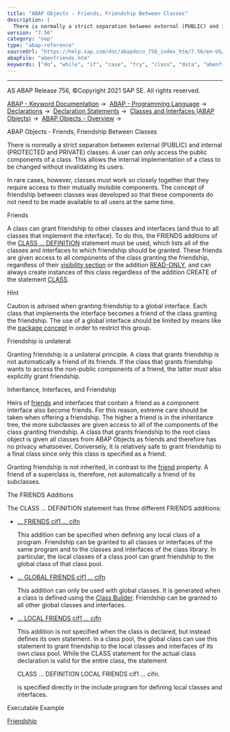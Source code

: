 ```yaml
---
title: "ABAP Objects - Friends, Friendship Between Classes"
description: |
  There is normally a strict separation between external (PUBLIC) and internal (PROTECTED and PRIVATE) classes. A user can only access the public components of a class. This allows the internal implementation of a class to be changed without invalidating its users. In rare cases, however, classes must
version: "7.56"
category: "oop"
type: "abap-reference"
sourceUrl: "https://help.sap.com/doc/abapdocu_756_index_htm/7.56/en-US/abenfriends.htm"
abapFile: "abenfriends.htm"
keywords: ["do", "while", "if", "case", "try", "class", "data", "abenfriends"]
---
```


* * *

AS ABAP Release 756, ©Copyright 2021 SAP SE. All rights reserved.

[ABAP - Keyword Documentation](https://help.sap.com/doc/abapdocu_756_index_htm/7.56/en-US/abenabap.htm) →  [ABAP - Programming Language](https://help.sap.com/doc/abapdocu_756_index_htm/7.56/en-US/abenabap_reference.htm) →  [Declarations](https://help.sap.com/doc/abapdocu_756_index_htm/7.56/en-US/abendeclarations.htm) →  [Declaration Statements](https://help.sap.com/doc/abapdocu_756_index_htm/7.56/en-US/abenabap_declarations.htm) →  [Classes and Interfaces (ABAP Objects)](https://help.sap.com/doc/abapdocu_756_index_htm/7.56/en-US/abenclasses_and_interfaces.htm) →  [ABAP Objects - Overview](https://help.sap.com/doc/abapdocu_756_index_htm/7.56/en-US/abenabap_objects_oview.htm) → 

ABAP Objects - Friends, Friendship Between Classes

There is normally a strict separation between external (PUBLIC) and internal (PROTECTED and PRIVATE) classes. A user can only access the public components of a class. This allows the internal implementation of a class to be changed without invalidating its users.

In rare cases, however, classes must work so closely together that they require access to their mutually invisible components. The concept of friendship between classes was developed so that these components do not need to be made available to all users at the same time.

Friends

A class can grant friendship to other classes and interfaces (and thus to all classes that implement the interface). To do this, the FRIENDS additions of the [CLASS ... DEFINITION](https://help.sap.com/doc/abapdocu_756_index_htm/7.56/en-US/abapclass_definition.htm) statement must be used, which lists all of the classes and interfaces to which friendship should be granted. These friends are given access to all components of the class granting the friendship, regardless of their [visibility section](https://help.sap.com/doc/abapdocu_756_index_htm/7.56/en-US/abenvisibility_section_glosry.htm "Glossary Entry") or the addition [READ-ONLY](https://help.sap.com/doc/abapdocu_756_index_htm/7.56/en-US/abapdata_options.htm), and can always create instances of this class regardless of the addition CREATE of the statement [CLASS](https://help.sap.com/doc/abapdocu_756_index_htm/7.56/en-US/abapclass.htm).

Hint

Caution is advised when granting friendship to a global interface. Each class that implements the interface becomes a friend of the class granting the friendship. The use of a global interface should be limited by means like the [package concept](https://help.sap.com/doc/abapdocu_756_index_htm/7.56/en-US/abenpackage_concept_glosry.htm "Glossary Entry") in order to restrict this group.

Friendship is unilateral

Granting friendship is a unilateral principle. A class that grants friendship is not automatically a friend of its friends. If the class that grants friendship wants to access the non-public components of a friend, the latter must also explicitly grant friendship.

Inheritance, Interfaces, and Friendship

Heirs of [friends](https://help.sap.com/doc/abapdocu_756_index_htm/7.56/en-US/abenfriend_glosry.htm "Glossary Entry") and interfaces that contain a friend as a component interface also become friends. For this reason, extreme care should be taken when offering a friendship. The higher a friend is in the inheritance tree, the more subclasses are given access to all of the components of the class granting friendship. A class that grants friendship to the root class object is given all classes from ABAP Objects as friends and therefore has no privacy whatsoever. Conversely, it is relatively safe to grant friendship to a final class since only this class is specified as a friend.

Granting friendship is not inherited, in contrast to the [friend](https://help.sap.com/doc/abapdocu_756_index_htm/7.56/en-US/abenfriend_glosry.htm "Glossary Entry") property. A friend of a superclass is, therefore, not automatically a friend of its subclasses.

The FRIENDS Additions

The CLASS ... DEFINITION statement has three different FRIENDS additions:

-   [... FRIENDS cif1 ... cifn](https://help.sap.com/doc/abapdocu_756_index_htm/7.56/en-US/abapclass_options.htm)
    
    This addition can be specified when defining any local class of a program. Friendship can be granted to all classes or interfaces of the same program and to the classes and interfaces of the class library. In particular, the local classes of a class pool can grant friendship to the global class of that class pool.
    
-   [... GLOBAL FRIENDS cif1 ... cifn](https://help.sap.com/doc/abapdocu_756_index_htm/7.56/en-US/abapclass_options.htm)
    
    This addition can only be used with global classes. It is generated when a class is defined using the [Class Builder](https://help.sap.com/doc/abapdocu_756_index_htm/7.56/en-US/abenclass_builder_glosry.htm "Glossary Entry"). Friendship can be granted to all other global classes and interfaces.
    
-   [... LOCAL FRIENDS cif1 ... cifn](https://help.sap.com/doc/abapdocu_756_index_htm/7.56/en-US/abapclass_local_friends.htm)
    
    This addition is not specified when the class is declared, but instead defines its own statement. In a class pool, the global class can use this statement to grant friendship to the local classes and interfaces of its own class pool. While the CLASS statement for the actual class declaration is valid for the entire class, the statement
    
    CLASS ... DEFINITION LOCAL FRIENDS cif1 ... cifn.
    
    is specified directly in the include program for defining local classes and interfaces.
    

Executable Example

[Friendship](https://help.sap.com/doc/abapdocu_756_index_htm/7.56/en-US/abenfriends_abexa.htm)